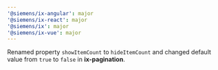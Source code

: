 ```yaml
---
'@siemens/ix-angular': major
'@siemens/ix-react': major
'@siemens/ix': major
'@siemens/ix-vue': major
---
```


Renamed property `showItemCount` to `hideItemCount` and changed default value from `true` to `false` in **ix-pagination**.
